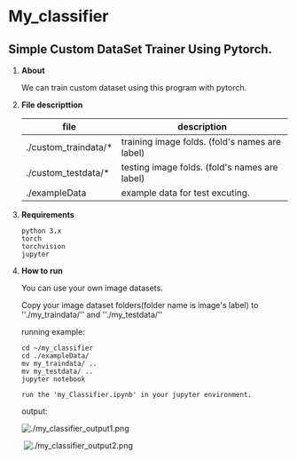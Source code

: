 # My_classifier

## Simple Custom DataSet Trainer Using Pytorch.



1. **About**

   We can train custom dataset using this program with pytorch.

2. **File descripttion**

   | file                 | description                                    |
   | -------------------- | ---------------------------------------------- |
   | ./custom_traindata/* | training image folds. (fold's names are label) |
   | ./custom_testdata/*  | testing image folds. (fold's names are label)  |
   | ./exampleData        | example data for test excuting.                |

3. **Requirements**

   ```
   python 3.x
   torch
   torchvision
   jupyter
   ```

4. **How to run**

   You can use your own image datasets. 

   Copy your image dataset folders(folder name is image's label) to ''./my_traindata/'' and ''./my_testdata/''

   running example:

   ```
   cd ~/my_classifier
   cd ./exampleData/
   mv my_traindata/ ..
   mv my_testdata/ ..
   jupyter notebook
   
   run the 'my_Classifier.ipynb' in your jupyter environment.
   ```

   output:

   ![./my_classifier_output1.png]()

   ​					![./my_classifier_output2.png]()

